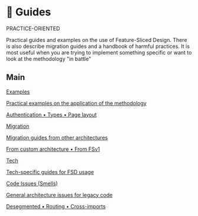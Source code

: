 # 🎯 Guides

PRACTICE-ORIENTED

Practical guides and examples on the use of Feature-Sliced Design. There is also describe migration guides and a handbook of harmful practices. It is most useful when you are trying to implement something specific or want to look at the methodology "in battle"

## Main[​](#main "Direct link to heading")

<!-- -->

[Examples](/documentation/docs/guides/examples.md)

[Practical examples on the application of the methodology](/documentation/docs/guides/examples.md)

[Authentication • Types • Page layout](/documentation/docs/guides/examples.md)

[Migration](/documentation/docs/guides/migration/from-v1.md)

[Migration guides from other architectures](/documentation/docs/guides/migration/from-v1.md)

[From custom architecture • From FSv1](/documentation/docs/guides/migration/from-v1.md)

[Tech](/documentation/docs/guides/tech/with-nextjs.md)

[Tech-specific guides for FSD usage](/documentation/docs/guides/tech/with-nextjs.md)

[Code Issues (Smells)](/documentation/docs/guides/issues/desegmented.md)

[General architecture issues for legacy code](/documentation/docs/guides/issues/desegmented.md)

[Desegmented • Routing • Cross-imports](/documentation/docs/guides/issues/desegmented.md)
